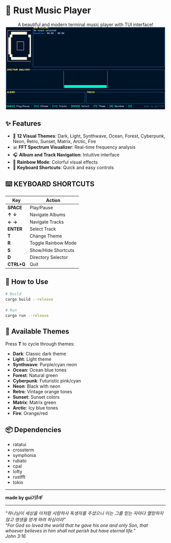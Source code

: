 # 🎵 Rust Music Player

<div align="center">
  A beautiful and modern terminal music player with TUI interface!
<img src="print.png" width="500"/>
</div>


## ✨ Features

- 🎨 **12 Visual Themes**: Dark, Light, Synthwave, Ocean, Forest, Cyberpunk, Neon, Retro, Sunset, Matrix, Arctic, Fire
- 📊 **FFT Spectrum Visualizer**: Real-time frequency analysis
- 🎧 **Album and Track Navigation**: Intuitive interface
- 🌈 **Rainbow Mode**: Colorful visual effects
- 🎹 **Keyboard Shortcuts**: Quick and easy controls

## ⌨️ KEYBOARD SHORTCUTS

| Key | Action |
|-----|--------|
| **SPACE** | Play/Pause |
| **↑ ↓** | Navigate Albums |
| **← →** | Navigate Tracks |
| **ENTER** | Select Track |
| **T** | Change Theme |
| **R** | Toggle Rainbow Mode |
| **S** | Show/Hide Shortcuts |
| **D** | Directory Selector |
| **CTRL+Q** | Quit |

## 🚀 How to Use

```bash
# Build
cargo build --release

# Run
cargo run --release
```

## 🎨 Available Themes

Press **T** to cycle through themes:
- **Dark**: Classic dark theme
- **Light**: Light theme
- **Synthwave**: Purple/cyan neon
- **Ocean**: Ocean blue tones
- **Forest**: Natural green
- **Cyberpunk**: Futuristic pink/cyan
- **Neon**: Black with neon
- **Retro**: Vintage orange tones
- **Sunset**: Sunset colors
- **Matrix**: Matrix green
- **Arctic**: Icy blue tones
- **Fire**: Orange/red

## 📦 Dependencies

- ratatui
- crossterm
- symphonia
- rubato
- cpal
- lofty
- rustfft
- tokio

---

**made by gui기กีギ**

---

*"하나님이 세상을 이처럼 사랑하사 독생자를 주셨으니 이는 그를 믿는 자마다 멸망하지 않고 영생을 얻게 하려 하심이라"*  
*"For God so loved the world that he gave his one and only Son, that whoever believes in him shall not perish but have eternal life."*  
*John 3:16*


